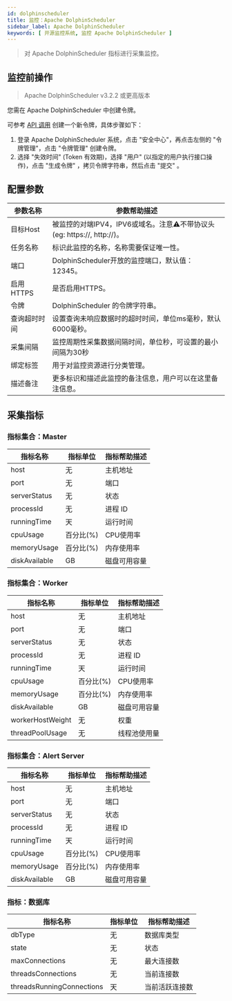 ```yaml
---
id: dolphinscheduler
title: 监控：Apache DolphinScheduler
sidebar_label: Apache DolphinScheduler
keywords: [ 开源监控系统, 监控 Apache DolphinScheduler ]
---
```


> 对 Apache DolphinScheduler 指标进行采集监控。

## 监控前操作

> Apache DolphinScheduler v3.2.2 或更高版本

您需在 Apache DolphinScheduler 中创建令牌。

可参考 [API 调用](https://dolphinscheduler.apache.org/zh-cn/docs/3.2.2/guide/api/open-api) 创建一个新令牌，具体步骤如下：

1. 登录 Apache DolphinScheduler 系统，点击 "安全中心"，再点击左侧的 "令牌管理"，点击 "令牌管理" 创建令牌。
2. 选择 "失效时间" (Token 有效期)，选择 "用户" (以指定的用户执行接口操作)，点击 "生成令牌" ，拷贝令牌字符串，然后点击 "提交" 。

## 配置参数

| 参数名称      | 参数帮助描述                                               |
|-----------|------------------------------------------------------|
| 目标Host    | 被监控的对端IPV4，IPV6或域名。注意⚠️不带协议头(eg: https://, http://)。 |
| 任务名称      | 标识此监控的名称，名称需要保证唯一性。                                  |
| 端口        | DolphinScheduler开放的监控端口，默认值：12345。                   |
| 启用HTTPS   | 是否启用HTTPS。                                           |
| 令牌        | DolphinScheduler 的令牌字符串。                             |
| 查询超时时间    | 设置查询未响应数据时的超时时间，单位ms毫秒，默认6000毫秒。                     |
| 采集间隔      | 监控周期性采集数据间隔时间，单位秒，可设置的最小间隔为30秒                       |
| 绑定标签      | 用于对监控资源进行分类管理。                                       |
| 描述备注      | 更多标识和描述此监控的备注信息，用户可以在这里备注信息。                         |

## 采集指标

### 指标集合：Master

| 指标名称          | 指标单位   | 指标帮助描述 |
|---------------|--------|--------|
| host          | 无      | 主机地址   |
| port          | 无      | 端口     |
| serverStatus  | 无      | 状态     |
| processId     | 无      | 进程 ID  |
| runningTime   | 天      | 运行时间   |
| cpuUsage      | 百分比(%) | CPU使用率 |
| memoryUsage   | 百分比(%) | 内存使用率  |
| diskAvailable | GB     | 磁盘可用容量 |

### 指标集合：Worker

| 指标名称             | 指标单位   | 指标帮助描述 |
|------------------|--------|--------|
| host             | 无      | 主机地址   |
| port             | 无      | 端口     |
| serverStatus     | 无      | 状态     |
| processId        | 无      | 进程 ID  |
| runningTime      | 天      | 运行时间   |
| cpuUsage         | 百分比(%) | CPU使用率 |
| memoryUsage      | 百分比(%) | 内存使用率  |
| diskAvailable    | GB     | 磁盘可用容量 |
| workerHostWeight | 无      | 权重     |
| threadPoolUsage  | 无      | 线程池使用量 |

### 指标集合：Alert Server

| 指标名称          | 指标单位   | 指标帮助描述 |
|---------------|--------|--------|
| host          | 无      | 主机地址   |
| port          | 无      | 端口     |
| serverStatus  | 无      | 状态     |
| processId     | 无      | 进程 ID  |
| runningTime   | 天      | 运行时间   |
| cpuUsage      | 百分比(%) | CPU使用率 |
| memoryUsage   | 百分比(%) | 内存使用率  |
| diskAvailable | GB     | 磁盘可用容量 |

### 指标：数据库

| 指标名称                      | 指标单位   | 指标帮助描述    |
|---------------------------|--------|-----------|
| dbType                    | 无      | 数据库类型     |
| state                     | 无      | 状态        |
| maxConnections            | 无      | 最大连接数     |
| threadsConnections        | 无      | 当前连接数     |
| threadsRunningConnections | 天      | 当前活跃连接数   |
